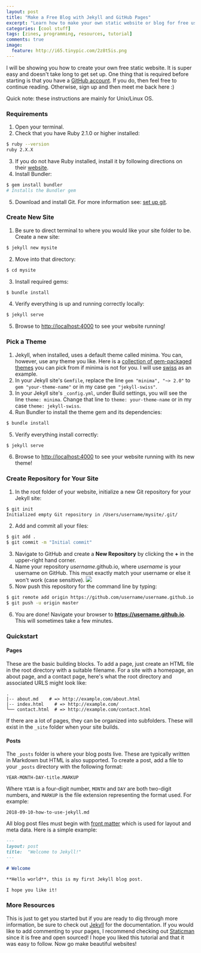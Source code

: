 ```yaml
---
layout: post
title: "Make a Free Blog with Jekyll and GitHub Pages"
excerpt: "Learn how to make your own static website or blog for free using GitHub Pages and Jekyll. This tutorial is very easy and you will be up and running with a blog in no time!"
categories: [cool stuff]
tags: [zines, programming, resources, tutorial]
comments: true
image:
  feature: http://i65.tinypic.com/2z8t5is.png
---
```

I will be showing you how to create your own free static website. It is super easy and doesn't take long to get set up. One thing that is required before starting is that you have a [GitHub account](https://github.com/). If you do, then feel free to continue reading. Otherwise, sign up and then meet me back here :)

Quick note: these instructions are mainly for Unix/Linux OS.

### Requirements
1. Open your terminal.
2. Check that you have Ruby 2.1.0 or higher installed:
```bash
$ ruby --version
ruby 2.X.X
```
3. If you do not have Ruby installed, install it by following directions on their [website](https://www.ruby-lang.org/en/documentation/installation/).
4. Install Bundler:
```bash
$ gem install bundler
# Installs the Bundler gem
```
5. Download and install Git. For more information see: [set up git](https://help.github.com/articles/set-up-git/).

### Create New Site
1. Be sure to direct terminal to where you would like your site folder to be. Create a new site:
```bash
$ jekyll new mysite
```
2. Move into that directory:
```bash
$ cd mysite
```
3. Install required gems:
```bash
$ bundle install
```
4. Verify everything is up and running correctly locally:
```bash
$ jekyll serve
```
5. Browse to [http://localhost:4000](http://localhost:4000) to see your website running!

### Pick a Theme
1. Jekyll, when installed, uses a default theme called minima. You can, however, use any theme you like. Here is a [collection of gem-packaged themes](https://github.com/planetjekyll/awesome-jekyll-themes) you can pick from if minima is not for you. I will use [swiss](https://github.com/broccolini/swiss) as an example.
2. In your Jekyll site's `Gemfile`, replace the line `gem "minima", "~> 2.0"` to `gem "your-theme-name"` or in my case `gem "jekyll-swiss"`.
3. In your Jekyll site's `_config.yml`, under Build settings, you will see the line `theme: minima`. Change that line to `theme: your-theme-name` or in my case `theme: jekyll-swiss`.
4. Run Bundler to install the theme gem and its dependencies:
```bash
$ bundle install
```
5. Verify everything install correctly:
```bash
$ jekyll serve
```
6. Browse to [http://localhost:4000](http://localhost:4000) to see your website running with its new theme!

### Create Repository for Your Site
1. In the root folder of your website, initialize a new Git repository for your Jekyll site:
```bash
$ git init
Initialized empty Git repository in /Users/username/mysite/.git/
```
2. Add and commit all your files:
```bash
$ git add .
$ git commit -m "Initial commit"
```
3. Navigate to GitHub and create a **New Repository** by clicking the **+** in the upper-right hand corner.
4. Name your repository *username*.github.io, where *username* is your username on GitHub. This must exactly match your username or else it won't work (case sensitive). ![](http://i66.tinypic.com/s3llqh.png)
5. Now push this repository for the command line by typing:
```bash
$ git remote add origin https://github.com/username/username.github.io.git
$ git push -u origin master
```
6. You are done! Navigate your browser to **https://username.github.io**. This will sometimes take a few minutes.

### Quickstart 
#### Pages
These are the basic building blocks. To add a page, just create an HTML file in the root directory with a suitable filename. For a site with a homepage, an about page, and a contact page, here's what the root directory and associated URLS might look like:
```
.
|-- about.md    # => http://example.com/about.html
|-- index.html    # => http://example.com/
└── contact.html  # => http://example.com/contact.html
```
If there are a lot of pages, they can be organized into subfolders. These will exist in the `_site` folder when your site builds.
#### Posts
The `_posts` folder is where your blog posts live. These are typically written in Markdown but HTML is also supported. To create a post, add a file to your `_posts` directory with the following format:
```
YEAR-MONTH-DAY-title.MARKUP
```
Where `YEAR` is a four-digit number, `MONTH` and `DAY` are both two-digit numbers, and `MARKUP` is the file extension representing the format used. For example:
```
2018-09-10-how-to-use-jekyll.md
```
All blog post files must begin with [front matter](https://jekyllrb.com/docs/front-matter/) which is used for layout and meta data. Here is a simple example:
```markdown
---
layout: post
title:  "Welcome to Jekyll!"
---

# Welcome

**Hello world**, this is my first Jekyll blog post.

I hope you like it!
```

### More Resources
This is just to get you started but if you are ready to dig through more information, be sure to check out [Jekyll](https://jekyllrb.com/) for the documentation. If you would like to add commenting to your pages, I recommend checking out [Staticman](https://staticman.net/docs/) since it is free and open sourced! I hope you liked this tutorial and that it was easy to follow. Now go make beautiful websites!